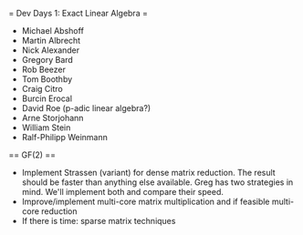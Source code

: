 = Dev Days 1: Exact Linear Algebra =

  * Michael Abshoff
  * Martin Albrecht
  * Nick Alexander
  * Gregory Bard
  * Rob Beezer
  * Tom Boothby
  * Craig Citro
  * Burcin Erocal
  * David Roe (p-adic linear algebra?)
  * Arne Storjohann
  * William Stein
  * Ralf-Philipp Weinmann

== GF(2) ==
 * Implement Strassen (variant) for dense matrix reduction. The result should be faster than anything else available. Greg has two strategies in mind. We'll implement both and compare their speed.
 * Improve/implement multi-core matrix multiplication and if feasible multi-core reduction
 * If there is time: sparse matrix techniques
